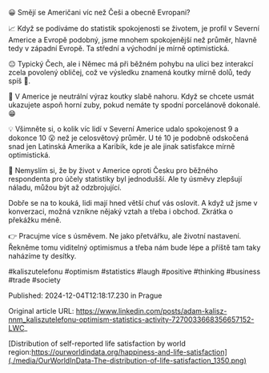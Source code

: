 😀 Smějí se Američani víc než Češi a obecně Evropani?


📈 Když se podíváme do statistik spokojenosti se životem, je profil v Severní Americe a Evropě podobný, jsme mnohem spokojenější než průměr, hlavně tedy v západní Evropě. Ta střední a východní je mírně optimistická.


😐 Typický Čech, ale i Němec má při běžném pohybu na ulici bez interakcí zcela povolený obličej, což ve výsledku znamená koutky mírně dolů, tedy spíš 🙁.


🙂 V Americe je neutrální výraz koutky slabě nahoru. Když se chcete usmát ukazujete aspoň horní zuby, pokud nemáte ty spodní porcelánově dokonalé. 😁


💡 Všimněte si, o kolik víc lidí v Severní Americe udalo spokojenost 9 a dokonce 10 😮 než je celosvětový průměr. U té 10 je podobně odskočená snad jen Latinská Amerika a Karibik, kde je ale jinak satisfakce mírně optimistická.


🤔 Nemyslím si, že by život v Americe oproti Česku pro běžného respondenta pro účely statistiky byl jednodušší. Ale ty úsměvy zlepšují náladu, můžou být až odzbrojující.

Dobře se na to kouká, lidi mají hned větší chuť vás oslovit. A když už jsme v konverzaci, možná vznikne nějaký vztah a třeba i obchod. Zkrátka o překážku méně.


👉 Pracujme více s úsměvem. Ne jako přetvářku, ale životní nastavení. Řekněme tomu viditelný optimismus a třeba nám bude lépe a příště tam taky naházíme ty desítky.


#kaliszutelefonu #optimism #statistics #laugh #positive #thinking #business #trade #society


Published: 2024-12-04T12:18:17.230 in Prague

Original article URL: https://www.linkedin.com/posts/adam-kalisz-nnm_kaliszutelefonu-optimism-statistics-activity-7270033668356657152-LWC_

[Distribution of self-reported life satisfaction by world region:https://ourworldindata.org/happiness-and-life-satisfaction](./media/OurWorldInData-The-distribution-of-life-satisfaction_1350.png)